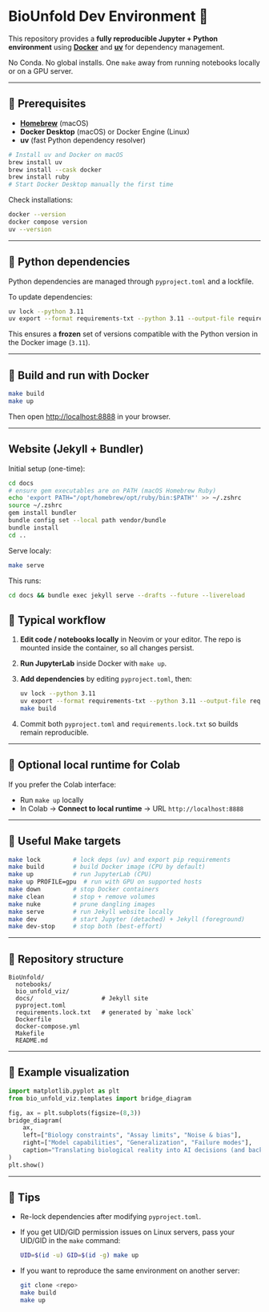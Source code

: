 # BioUnfold Dev Environment 🧪

This repository provides a **fully reproducible Jupyter + Python environment** using
**[Docker](https://www.docker.com)** and **[uv](https://github.com/astral-sh/uv)** for dependency management.

No Conda. No global installs. One `make` away from running notebooks locally or on a GPU server.

---

## 🧰 Prerequisites

* **[Homebrew](https://brew.sh)** (macOS)
* **Docker Desktop** (macOS) or Docker Engine (Linux)
* **uv** (fast Python dependency resolver)

```bash
# Install uv and Docker on macOS
brew install uv
brew install --cask docker
brew install ruby
# Start Docker Desktop manually the first time
```

Check installations:

```bash
docker --version
docker compose version
uv --version
```

---

## 🐍 Python dependencies

Python dependencies are managed through `pyproject.toml` and a lockfile.

To update dependencies:

```bash
uv lock --python 3.11
uv export --format requirements-txt --python 3.11 --output-file requirements.lock.txt
```

This ensures a **frozen** set of versions compatible with the Python version in the Docker image (`3.11`).

---

## 🐳 Build and run with Docker

```bash
make build
make up
```

Then open [http://localhost:8888](http://localhost:8888) in your browser.

---

## Website (Jekyll + Bundler)

Initial setup (one-time):
```bash
cd docs
# ensure gem executables are on PATH (macOS Homebrew Ruby)
echo 'export PATH="/opt/homebrew/opt/ruby/bin:$PATH"' >> ~/.zshrc
source ~/.zshrc
gem install bundler
bundle config set --local path vendor/bundle
bundle install
cd ..
```
Serve localy:
```bash
make serve
```
This runs:
```bash
cd docs && bundle exec jekyll serve --drafts --future --livereload
```

## 📝 Typical workflow

1. **Edit code / notebooks locally** in Neovim or your editor.
   The repo is mounted inside the container, so all changes persist.

2. **Run JupyterLab** inside Docker with `make up`.

3. **Add dependencies** by editing `pyproject.toml`, then:

   ```bash
   uv lock --python 3.11
   uv export --format requirements-txt --python 3.11 --output-file requirements.lock.txt
   make build
   ```

4. Commit both `pyproject.toml` and `requirements.lock.txt` so builds remain reproducible.

---

## 🧪 Optional local runtime for Colab

If you prefer the Colab interface:

* Run `make up` locally
* In Colab → **Connect to local runtime** → URL `http://localhost:8888`

---

## 🧼 Useful Make targets

```bash
make lock         # lock deps (uv) and export pip requirements
make build        # build Docker image (CPU by default)
make up           # run JupyterLab (CPU)
make up PROFILE=gpu  # run with GPU on supported hosts
make down         # stop Docker containers
make clean        # stop + remove volumes
make nuke         # prune dangling images
make serve        # run Jekyll website locally
make dev          # start Jupyter (detached) + Jekyll (foreground)
make dev-stop     # stop both (best-effort)
```

---

## 🧭 Repository structure

```
BioUnfold/
  notebooks/
  bio_unfold_viz/
  docs/                   # Jekyll site
  pyproject.toml
  requirements.lock.txt   # generated by `make lock`
  Dockerfile
  docker-compose.yml
  Makefile
  README.md
```

---

## 🧠 Example visualization

```python
import matplotlib.pyplot as plt
from bio_unfold_viz.templates import bridge_diagram

fig, ax = plt.subplots(figsize=(8,3))
bridge_diagram(
    ax,
    left=["Biology constraints", "Assay limits", "Noise & bias"],
    right=["Model capabilities", "Generalization", "Failure modes"],
    caption="Translating biological reality into AI decisions (and back)",
)
plt.show()
```

---

## 🚀 Tips

* Re-lock dependencies after modifying `pyproject.toml`.
* If you get UID/GID permission issues on Linux servers, pass your UID/GID in the `make` command:

  ```bash
  UID=$(id -u) GID=$(id -g) make up
  ```
* If you want to reproduce the same environment on another server:

  ```bash
  git clone <repo>
  make build
  make up
  ```

